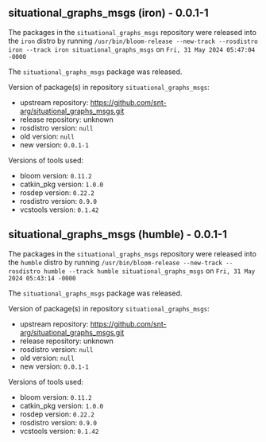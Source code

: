 ## situational_graphs_msgs (iron) - 0.0.1-1

The packages in the `situational_graphs_msgs` repository were released into the `iron` distro by running `/usr/bin/bloom-release --new-track --rosdistro iron --track iron situational_graphs_msgs` on `Fri, 31 May 2024 05:47:04 -0000`

The `situational_graphs_msgs` package was released.

Version of package(s) in repository `situational_graphs_msgs`:

- upstream repository: https://github.com/snt-arg/situational_graphs_msgs.git
- release repository: unknown
- rosdistro version: `null`
- old version: `null`
- new version: `0.0.1-1`

Versions of tools used:

- bloom version: `0.11.2`
- catkin_pkg version: `1.0.0`
- rosdep version: `0.22.2`
- rosdistro version: `0.9.0`
- vcstools version: `0.1.42`


## situational_graphs_msgs (humble) - 0.0.1-1

The packages in the `situational_graphs_msgs` repository were released into the `humble` distro by running `/usr/bin/bloom-release --new-track --rosdistro humble --track humble situational_graphs_msgs` on `Fri, 31 May 2024 05:43:14 -0000`

The `situational_graphs_msgs` package was released.

Version of package(s) in repository `situational_graphs_msgs`:

- upstream repository: https://github.com/snt-arg/situational_graphs_msgs.git
- release repository: unknown
- rosdistro version: `null`
- old version: `null`
- new version: `0.0.1-1`

Versions of tools used:

- bloom version: `0.11.2`
- catkin_pkg version: `1.0.0`
- rosdep version: `0.22.2`
- rosdistro version: `0.9.0`
- vcstools version: `0.1.42`


